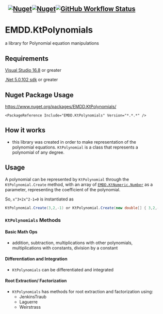 &nbsp; [![Nuget](https://img.shields.io/nuget/v/EMDD.KtPolynomials)](https://www.nuget.org/packages/EMDD.KtPolynomials/)[![Nuget](https://img.shields.io/nuget/dt/EMDD.KtPolynomials)](https://www.nuget.org/stats/packages/EMDD.KtPolynomials?groupby=Version&groupby=ClientName&groupby=ClientVersion)[![GitHub Workflow Status](https://img.shields.io/github/workflow/status/marlond18/EMDD.KtPolynomials/Run%20Tests)](https://github.com/marlond18/EMDD.KtPolynomials/actions/workflows/runTest.yml)
&nbsp; 
----------------
# EMDD.KtPolynomials
a library for Polynomial equation manipulations

## Requirements

[Visual Studio 16.8](https://visualstudio.microsoft.com/vs) or greater

[.Net 5.0.102 sdk](https://dotnet.microsoft.com/download/dotnet/5.0) or greater

## Nuget Package Usage

https://www.nuget.org/packages/EMDD.KtPolynomials/

`<PackageReference Include="EMDD.KtPolynomials" Version="*.*.*" />`

## How it works
- this library was created in order to make representation of the polynomial equations. ```KtPolynomial``` is a class that represents a polynomial of any degree.


## Usage
A polynomial can be represented by ```KtPolynomial``` through the ```KtPolynomial.Create``` method, with an array of [```EMDD.KtNumeric.Number```](https://github.com/marlond18/EMDD.KtNumerics) as a parameter, representing the coefficient of the polynomial.

So, `x^3+2x^2-1=0` is instantiated as

```c#
KtPolynomial.Create(3,2,-1) or KtPolynomial.Create(new double[] { 3,2,-1 })
```

### ```KtPolynomials``` Methods
#### Basic Math Ops
- addition, subtraction, multiplications with other polynomials, multiplications with constants, division by a constant
#### Differentiation and Integration
- ```KtPolynomials``` can be differentiated and integrated
#### Root Extraction/ Factorization
- ```KtPolynomials``` has methods for root extraction and factorization using:
  * JenkinsTraub
  * Laguerre
  * Weirstrass
